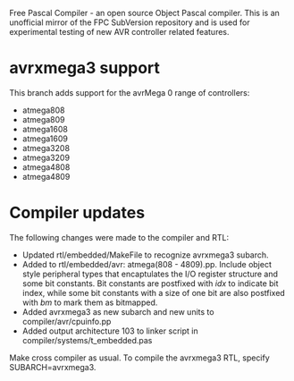 Free Pascal Compiler - an open source Object Pascal compiler. This is an unofficial mirror of the FPC SubVersion repository and is used for experimental testing of new AVR controller related features.

# avrxmega3 support
This branch adds support for the avrMega 0 range of controllers:
* atmega808
* atmega809
* atmega1608
* atmega1609
* atmega3208
* atmega3209
* atmega4808
* atmega4809

# Compiler updates
The following changes were made to the compiler and RTL:
* Updated rtl/embedded/MakeFile to recognize avrxmega3 subarch.
* Added to rtl/embedded/avr: atmega(808 - 4809).pp. Include object style
peripheral types that encaptulates the I/O register structure and some bit constants.
Bit constants are postfixed with _idx_ to indicate bit index, while some bit constants
with a size of one bit are also postfixed with _bm_ to mark them as bitmapped.
* Added avrxmega3 as new subarch and new units to compiler/avr/cpuinfo.pp
* Added output architecture 103 to linker script in compiler/systems/t_embedded.pas

Make cross compiler as usual. To compile the avrxmega3 RTL, specify SUBARCH=avrxmega3.
